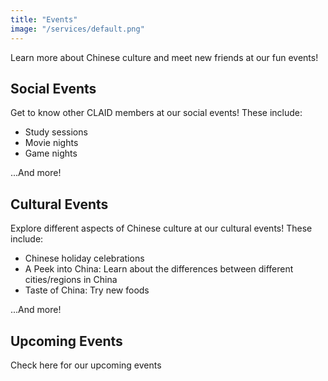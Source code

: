 ```yaml
---
title: "Events"
image: "/services/default.png"
---
```


Learn more about Chinese culture and meet new friends at our fun events!

## Social Events

Get to know other CLAID members at our social events! These include:

- Study sessions
- Movie nights
- Game nights

...And more!

## Cultural Events

Explore different aspects of Chinese culture at our cultural events! These include:

- Chinese holiday celebrations
- A Peek into China: Learn about the differences between different cities/regions in China
- Taste of China: Try new foods

...And more!

## Upcoming Events

Check here for our upcoming events